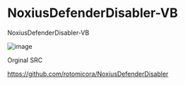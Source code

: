 # NoxiusDefenderDisabler-VB
NoxiusDefenderDisabler-VB

![image](https://github.com/noradlb1/NoxiusDefenderDisabler-VB/assets/74623428/84f931d1-d650-4e79-a898-21055c3f52de)

Orginal SRC

https://github.com/rotomicora/NoxiusDefenderDisabler
